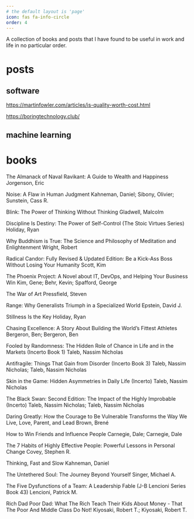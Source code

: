 ```yaml
---
# the default layout is 'page'
icon: fas fa-info-circle
order: 4
---
```


A collection of books and posts that I have found to be useful in work and life in no particular order.

# posts
## software
https://martinfowler.com/articles/is-quality-worth-cost.html

https://boringtechnology.club/

## machine learning


# books
The Almanack of Naval Ravikant: A Guide to Wealth and Happiness Jorgenson, Eric

Noise: A Flaw in Human Judgment
Kahneman, Daniel; Sibony, Olivier; Sunstein, Cass R.

Blink: The Power of Thinking Without Thinking
Gladwell, Malcolm

Discipline Is Destiny: The Power of Self-Control (The Stoic Virtues Series)
Holiday, Ryan

Why Buddhism is True: The Science and Philosophy of Meditation and Enlightenment
Wright, Robert

Radical Candor: Fully Revised & Updated Edition: Be a Kick-Ass Boss Without Losing Your Humanity
Scott, Kim

The Phoenix Project: A Novel about IT, DevOps, and Helping Your Business Win
Kim, Gene; Behr, Kevin; Spafford, George

The War of Art
Pressfield, Steven

Range: Why Generalists Triumph in a Specialized World
Epstein, David J.

Stillness Is the Key
Holiday, Ryan

Chasing Excellence: A Story About Building the World’s Fittest Athletes
Bergeron, Ben; Bergeron, Ben


Fooled by Randomness: The Hidden Role of Chance in Life and in the Markets (Incerto Book 1)
Taleb, Nassim Nicholas

Antifragile: Things That Gain from Disorder (Incerto Book 3)
Taleb, Nassim Nicholas; Taleb, Nassim Nicholas

Skin in the Game: Hidden Asymmetries in Daily Life (Incerto)
Taleb, Nassim Nicholas

The Black Swan: Second Edition: The Impact of the Highly Improbable (Incerto)
Taleb, Nassim Nicholas; Taleb, Nassim Nicholas

Daring Greatly: How the Courage to Be Vulnerable Transforms the Way We Live, Love, Parent, and Lead
Brown, Brené

How to Win Friends and Influence People
Carnegie, Dale; Carnegie, Dale

The 7 Habits of Highly Effective People: Powerful Lessons in Personal Change
Covey, Stephen R.

Thinking, Fast and Slow
Kahneman, Daniel

The Untethered Soul: The Journey Beyond Yourself
Singer, Michael A.

The Five Dysfunctions of a Team: A Leadership Fable (J-B Lencioni Series Book 43)
Lencioni, Patrick M.

Rich Dad Poor Dad: What The Rich Teach Their Kids About Money - That The Poor And Middle Class Do Not!
Kiyosaki, Robert T.; Kiyosaki, Robert T.